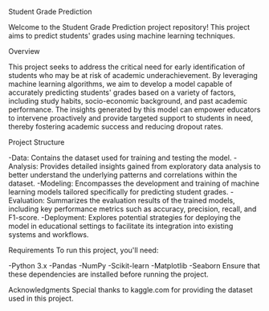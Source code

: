 Student Grade Prediction

Welcome to the Student Grade Prediction project repository! This project aims to predict students' grades using machine learning techniques.

Overview

This project seeks to address the critical need for early identification of students who may be at risk of academic underachievement. By leveraging machine learning algorithms, we aim to develop a model capable of accurately predicting students' grades based on a variety of factors, including study habits, socio-economic background, and past academic performance. The insights generated by this model can empower educators to intervene proactively and provide targeted support to students in need, thereby fostering academic success and reducing dropout rates.


Project Structure

-Data: Contains the dataset used for training and testing the model.
-Analysis: Provides detailed insights gained from exploratory data analysis to better understand the underlying patterns and correlations within the dataset.
-Modeling: Encompasses the development and training of machine learning models tailored specifically for predicting student grades.
-Evaluation: Summarizes the evaluation results of the trained models, including key performance metrics such as accuracy, precision, recall, and F1-score.
-Deployment: Explores potential strategies for deploying the model in educational settings to facilitate its integration into existing systems and workflows.


Requirements
To run this project, you'll need:

-Python 3.x
-Pandas
-NumPy
-Scikit-learn
-Matplotlib
-Seaborn
Ensure that these dependencies are installed before running the project.


Acknowledgments
Special thanks to kaggle.com for providing the dataset used in this project.
